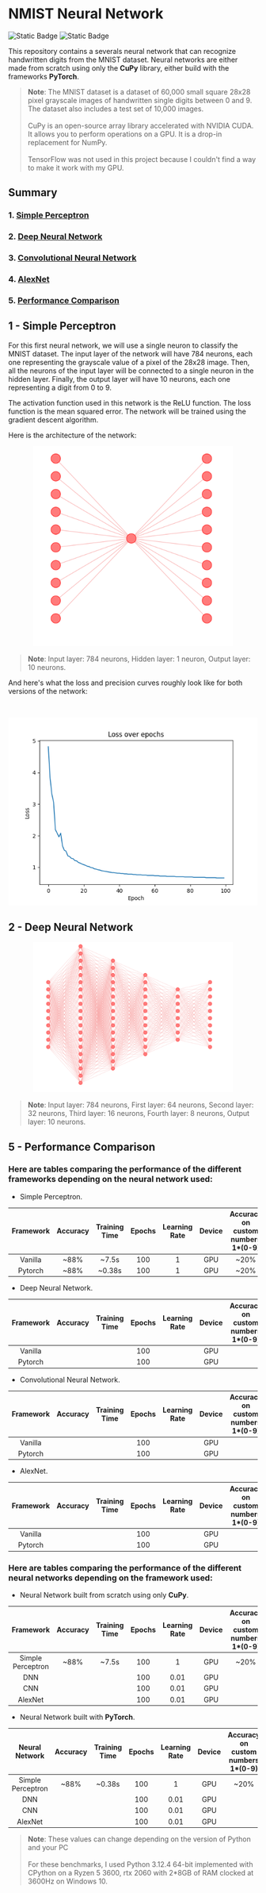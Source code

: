 # NMIST Neural Network

![Static Badge](https://img.shields.io/badge/made_in-France-red?labelColor=blue)
![Static Badge](https://img.shields.io/badge/language-Python-f7d54d?labelColor=4771a4)

This repository contains a severals neural network that can recognize handwritten digits from the MNIST dataset. Neural networks are either made from scratch using only the **CuPy** library, either build with the frameworks **PyTorch**.

> **Note**: The MNIST dataset is a dataset of 60,000 small square 28x28 pixel grayscale images of handwritten single digits between 0 and 9. The dataset also includes a test set of 10,000 images.<br><br>
> CuPy is an open-source array library accelerated with NVIDIA CUDA. It allows you to perform operations on a GPU. It is a drop-in replacement for NumPy.<br><br>
> TensorFlow was not used in this project because I couldn't find a way to make it work with my GPU.

## Summary

### 1. [Simple Perceptron](#1---simple-perceptron)

### 2. [Deep Neural Network](#2---deep-neural-network)

### 3. [Convolutional Neural Network](#3---convolutional-neural-network)

### 4. [AlexNet](4---alexnet)

### 5. [Performance Comparison](#5---performance-comparison)

## 1 - Simple Perceptron

For this first neural network, we will use a single neuron to classify the MNIST dataset. The input layer of the network will have 784 neurons, each one representing the grayscale value of a pixel of the 28x28 image. Then, all the neurons of the input layer will be connected to a single neuron in the hidden layer. Finally, the output layer will have 10 neurons, each one representing a digit from 0 to 9.

The activation function used in this network is the ReLU function. The loss function is the mean squared error. The network will be trained using the gradient descent algorithm.

Here is the architecture of the network:

<p align="center">
<img src="assets/svg/single_neuron_architecture.svg" alt="Single neuronne architecture" style="width:80%"/>
</p>

> **Note**: Input layer: 784 neurons, Hidden layer: 1 neuron, Output layer: 10 neurons.

And here's what the loss and precision curves roughly look like for both versions of the network:

<br>
<p align="center">
<img src="assets/images/loss_vs_epoch_single_neuron_scratch.png"/>
</p>

## 2 - Deep Neural Network

<p align="center">
<img src="assets/svg/deep_neural_network_architecture.svg" alt="Single neuronne architecture" style="width:80%"/>
</p>

> **Note**: Input layer: 784 neurons, First layer: 64 neurons, Second layer: 32 neurons, Third layer: 16 neurons, Fourth layer: 8 neurons, Output layer: 10 neurons.

## 5 - Performance Comparison

### Here are tables comparing the performance of the different frameworks depending on the neural network used:

- Simple Perceptron.

| Framework | Accuracy | Training Time | Epochs | Learning Rate | Device | Accuracy on custom numbers 1\*(0-9) |
| :-------: | :------: | :-----------: | :----: | :-----------: | :----: | :---------------------------------: |
|  Vanilla  |   ~88%   |     ~7.5s     |  100   |       1       |  GPU   |                ~20%                 |
|  Pytorch  |   ~88%   |    ~0.38s     |  100   |       1       |  GPU   |                ~20%                 |

- Deep Neural Network.

| Framework | Accuracy | Training Time | Epochs | Learning Rate | Device | Accuracy on custom numbers 1\*(0-9) |
| :-------: | :------: | :-----------: | :----: | :-----------: | :----: | :---------------------------------: |
|  Vanilla  |          |               |  100   |               |  GPU   |                                     |
|  Pytorch  |          |               |  100   |               |  GPU   |                                     |

- Convolutional Neural Network.

| Framework | Accuracy | Training Time | Epochs | Learning Rate | Device | Accuracy on custom numbers 1\*(0-9) |
| :-------: | :------: | :-----------: | :----: | :-----------: | :----: | :---------------------------------: |
|  Vanilla  |          |               |  100   |               |  GPU   |                                     |
|  Pytorch  |          |               |  100   |               |  GPU   |                                     |

- AlexNet.

| Framework | Accuracy | Training Time | Epochs | Learning Rate | Device | Accuracy on custom numbers 1\*(0-9) |
| :-------: | :------: | :-----------: | :----: | :-----------: | :----: | :---------------------------------: |
|  Vanilla  |          |               |  100   |               |  GPU   |                                     |
|  Pytorch  |          |               |  100   |               |  GPU   |                                     |

### Here are tables comparing the performance of the different neural networks depending on the framework used:

- Neural Network built from scratch using only **CuPy**.

|     Framework     | Accuracy | Training Time | Epochs | Learning Rate | Device | Accuracy on custom numbers 1\*(0-9) |
| :---------------: | :------: | :-----------: | :----: | :-----------: | :----: | :---------------------------------: |
| Simple Perceptron |   ~88%   |     ~7.5s     |  100   |       1       |  GPU   |                ~20%                 |
|        DNN        |          |               |  100   |     0.01      |  GPU   |                                     |
|        CNN        |          |               |  100   |     0.01      |  GPU   |                                     |
|      AlexNet      |          |               |  100   |     0.01      |  GPU   |                                     |

- Neural Network built with **PyTorch**.

|  Neural Network   | Accuracy | Training Time | Epochs | Learning Rate | Device | Accuracy on custom numbers 1\*(0-9) |
| :---------------: | :------: | :-----------: | :----: | :-----------: | :----: | :---------------------------------: |
| Simple Perceptron |   ~88%   |    ~0.38s     |  100   |       1       |  GPU   |                ~20%                 |
|        DNN        |          |               |  100   |     0.01      |  GPU   |                                     |
|        CNN        |          |               |  100   |     0.01      |  GPU   |                                     |
|      AlexNet      |          |               |  100   |     0.01      |  GPU   |                                     |

> **Note**: These values can change depending on the version of Python and your PC<br><br>
> For these benchmarks, I used Python 3.12.4 64-bit implemented with CPython on a Ryzen 5 3600, rtx 2060 with 2\*8GB of RAM clocked at 3600Hz on Windows 10.
